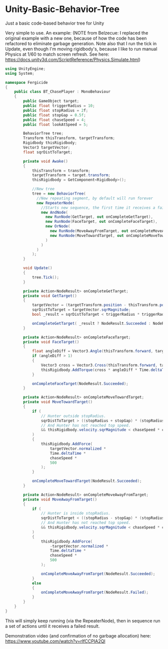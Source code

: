 # Unity-Basic-Behavior-Tree
Just a basic code-based behavior tree for Unity

Very simple to use. An example:
(NOTE from Belzecue: I replaced the original example with a new one, because of how the code has been refactored to eliminate garbage generation.  Note also that I run the tick in Update, even though I'm moving rigidbody's, because I like to run manual Physics at 1/60 to match screen refresh. See here: https://docs.unity3d.com/ScriptReference/Physics.Simulate.html)
```cs
using UnityEngine;
using System;

namespace Fergicide
{
	public class BT_ChasePlayer : MonoBehaviour
	{
		public GameObject target;
		public float triggerRadius = 10;
		public float stopRadius = 2f;
		public float stopGap = 0.5f;
		public float chaseSpeed = 4;
		public float lookAtSpeed = 5;

		BehaviorTree tree;
		Transform thisTransform, targetTransform;
		Rigidbody thisRigidbody;
		Vector3 targetVector;
		float sqrDistToTarget;

		private void Awake()
		{
			thisTransform = transform;
			targetTransform = target.transform;
			thisRigidbody = GetComponent<Rigidbody>();

			//New tree
			tree = new BehaviorTree(
			  //New repeating segment, by default will run forever
			  new RepeaterNode(
				//Starts new sequence, the first time it receives a failure from it's child, it will stop
				new AndNode(
				  new RunNode(GetTarget, out onCompleteGetTarget),
				  new RunNode(FaceTarget, out onCompleteFaceTarget),
				  new OrNode(
					new RunNode(MoveAwayFromTarget, out onCompleteMoveAwayFromTarget),
					new RunNode(MoveTowardTarget, out onCompleteMoveTowardTarget)
				  )
				)
			  )
			);
		}

		void Update()
		{
			tree.Tick();
		}

		private Action<NodeResult> onCompleteGetTarget;
		private void GetTarget()
		{
			targetVector = (targetTransform.position - thisTransform.position);
			sqrDistToTarget = targetVector.sqrMagnitude;
			bool _result = sqrDistToTarget < triggerRadius * triggerRadius;

			onCompleteGetTarget( _result ? NodeResult.Succeeded : NodeResult.Failed);
		}

		private Action<NodeResult> onCompleteFaceTarget;
		private void FaceTarget()
		{
			float angleDiff = Vector3.Angle(thisTransform.forward, targetVector);
			if (angleDiff > 1)
			{
				Vector3 cross = Vector3.Cross(thisTransform.forward, targetVector);
				thisRigidbody.AddTorque(cross * angleDiff * Time.deltaTime * lookAtSpeed);
			}

			onCompleteFaceTarget(NodeResult.Succeeded);
		}

		private Action<NodeResult> onCompleteMoveTowardTarget;
		private void MoveTowardTarget()
		{
			if (
				// Hunter outside stopRadius.
				sqrDistToTarget > ((stopRadius + stopGap) * (stopRadius + stopGap))
				// And Hunter has not reached top speed.
				&& thisRigidbody.velocity.sqrMagnitude < chaseSpeed * chaseSpeed
			)
			{
				thisRigidbody.AddForce(
					targetVector.normalized *
					Time.deltaTime *
					chaseSpeed *
					500
				);
			}

			onCompleteMoveTowardTarget(NodeResult.Succeeded);
		}

		private Action<NodeResult> onCompleteMoveAwayFromTarget;
		private void MoveAwayFromTarget()
		{
			if (
				// Hunter is inside stopRadius.
				sqrDistToTarget < ((stopRadius - stopGap) * (stopRadius - stopGap))
				// And Hunter has not reached top speed.
				&& thisRigidbody.velocity.sqrMagnitude < chaseSpeed * chaseSpeed
			)
			{
				thisRigidbody.AddForce(
					-targetVector.normalized *
					Time.deltaTime *
					chaseSpeed *
					500
				);

				onCompleteMoveAwayFromTarget(NodeResult.Succeeded);
			}
			else
			{
				onCompleteMoveAwayFromTarget(NodeResult.Failed);
			}
		}
	}
}
```
This will simply keep running (via the RepeaterNode), then in sequence run a set of actions until it receives a failed result. 

Demonstration video (and confirmation of no garbage allocation) here: https://www.youtube.com/watch?v=rlfCCPIA2QI

